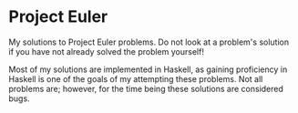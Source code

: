 # Project Euler
My solutions to Project Euler problems. Do not look at a problem's solution
if you have not already solved the problem yourself!

Most of my solutions are implemented in Haskell, as gaining proficiency in
Haskell is one of the goals of my attempting these problems. Not all problems
are; however, for the time being these solutions are considered bugs.
